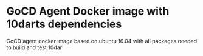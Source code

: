 # GoCD Agent Docker image with 10darts dependencies

GoCD agent docker image based on ubuntu 16.04 with all packages needed to
build and test 10dar
